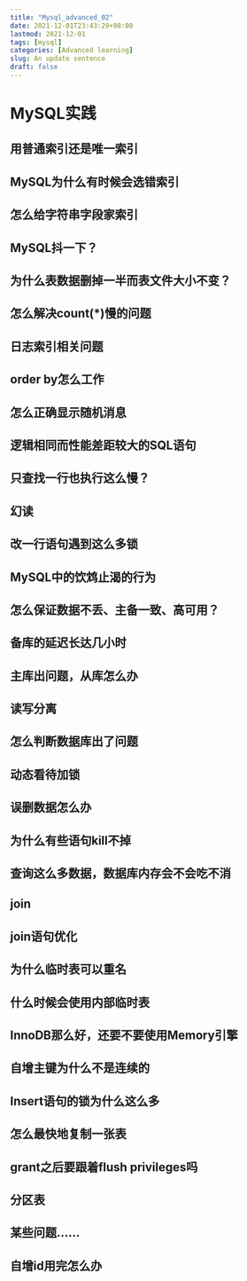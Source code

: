 ```yaml
---
title: "Mysql_advanced_02"
date: 2021-12-01T23:43:29+08:00
lastmod: 2021-12-01
tags: [mysql]
categories: [Advanced learning]
slug: An update sentence
draft: false
---
```

# MySQL实践
## 用普通索引还是唯一索引
## MySQL为什么有时候会选错索引
## 怎么给字符串字段家索引
## MySQL抖一下？
## 为什么表数据删掉一半而表文件大小不变？
## 怎么解决count(*)慢的问题
## 日志索引相关问题
## order by怎么工作
## 怎么正确显示随机消息
## 逻辑相同而性能差距较大的SQL语句
## 只查找一行也执行这么慢？
## 幻读
## 改一行语句遇到这么多锁
## MySQL中的饮鸩止渴的行为
## 怎么保证数据不丢、主备一致、高可用？
## 备库的延迟长达几小时
## 主库出问题，从库怎么办
## 读写分离
## 怎么判断数据库出了问题
## 动态看待加锁
## 误删数据怎么办
## 为什么有些语句kill不掉
## 查询这么多数据，数据库内存会不会吃不消
## join
## join语句优化
## 为什么临时表可以重名
## 什么时候会使用内部临时表
## InnoDB那么好，还要不要使用Memory引擎
## 自增主键为什么不是连续的
## Insert语句的锁为什么这么多
## 怎么最快地复制一张表
## grant之后要跟着flush privileges吗
## 分区表
## 某些问题……
## 自增id用完怎么办

